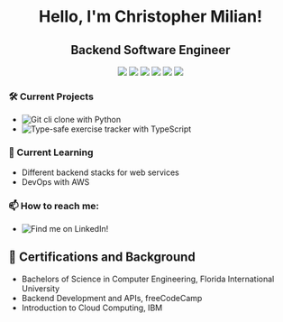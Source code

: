 <h1 align="center">
  <b>Hello, I'm Christopher Milian!</b>
</h1>

<h2 align="center">
  <b>Backend Software Engineer</b>
</h2>
<p>
<div align="center">
  <img src="https://img.shields.io/badge/-TypeScript-c58545?style=for-the-badge&logo=typescript&logoColor=c58545&labelColor=282828">
  <img src="https://img.shields.io/badge/-Python-98b982?style=for-the-badge&logo=python&logoColor=98b982&labelColor=282828">
  <img src="https://img.shields.io/badge/-Express-189bcc?style=for-the-badge&logo=express&logoColor=189bcc&labelColor=282828">
  <img src="https://img.shields.io/badge/-MongoDB-53868b?style=for-the-badge&logo=mongodb&logoColor=53868b&labelColor=282828">
  <img src="https://img.shields.io/badge/-MYSQL-ee5d6c?style=for-the-badge&logo=mysql&logoColor=ee5d6c&labelColor=282828">
  <img src="https://img.shields.io/badge/-Node-d1a01f?style=for-the-badge&logo=node.js&logoColor=d1a01f&labelColor=282828">
</div>
</p>


### 🛠️ Current Projects
- ![Git cli clone with Python](https://github.com/christophermilian/git-cli-clone-python)
- ![Type-safe exercise tracker with TypeScript](https://github.com/christophermilian/nodejs-exercise-tracker)

### 🌱 Current Learning 
- Different backend stacks for web services
- DevOps with AWS

### 📫 How to reach me:
- ![Find me on LinkedIn!](https://www.linkedin.com/in/christophermilian/)

## 🥇 Certifications and Background
- Bachelors of Science in Computer Engineering, Florida International University
- Backend Development and APIs, freeCodeCamp
- Introduction to Cloud Computing, IBM
